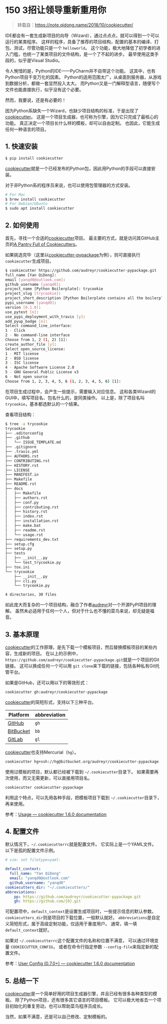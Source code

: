 # 150 3招让领导重新重用你

> 转载自：https://note.qidong.name/2018/10/cookiecutter/

IDE都会有一套生成新项目的向导（Wizard），通过点点点，就可以得到一个可以运行的某类程序。 这样的程序，具备了推荐的项目结构，配置的基本的编译、打包、测试，尽管功能只是一个 `helloworld`。 这个功能，极大地降低了初学者的进入门槛，也统一了某类项目的文件结构，是一个了不起的进步。 最早使用这类手段的，似乎是Visual Studio。

令人惋惜的是，Python的IDE——PyCharm并不自带这个功能。 这其中，也有Python项目千变万化的因素。 Python的适用范围太广，从桌面到服务器，从游戏到数据分析，都做一套显然投入太大。 而Python又是一门解释型语言，随便写个文件也能直接执行，似乎没有这个必要。

然而，我要说，还是有必要的！

因为Python系缺失一个Wizard，也缺少项目结构的标准，于是出现了[cookiecutter](https://github.com/audreyr/cookiecutter)。 这是一个项目生成器，也可称为引擎，因为它只完成了最核心的功能。 真正决定一个项目长什么样的模板，却可以自由定制。 也因此，它能生成任何一种语言的项目。

## 1. 快速安装

```sh
$ pip install cookiecutter
```

[cookiecutter](https://github.com/audreyr/cookiecutter)就是一个已经发布的Python包，因此用Python的手段可以直接安装。

对于非Python系的程序员来说，也可以使用包管理器的方式安装。

```sh
# For Mac
$ brew install cookiecutter
# For Debian/Ubuntu
$ sudo apt install cookiecutter
```

## 2. 如何使用

首先，寻找一个合适的[cookiecutter](https://github.com/audreyr/cookiecutter)项目。 最主要的方式，就是访问其GitHub主页的[A Pantry Full of Cookiecutters](https://github.com/audreyr/cookiecutter/tree/db14e06a1dcc0187beeafde72685c3acef93eb68#a-pantry-full-of-cookiecutters)。

如果挑选完毕（这里以[cookiecutter-pypackage](https://github.com/audreyr/cookiecutter-pypackage)为例），则可直接执行 `cookiecutter`生成项目。

```sh
$ cookiecutter https://github.com/audreyr/cookiecutter-pypackage.git
full_name [Yan QiDong]:
email [yanqd0@outlook.com]:
github_username [yanqd0]:
project_name [Python Boilerplate]: trycookie
project_slug [trycookie]:
project_short_description [Python Boilerplate contains all the boilerplate you need to create a Python package.]: A description
pypi_username [yanqd0]:
version [0.1.0]:
use_pytest [n]:
use_pypi_deployment_with_travis [y]:
add_pyup_badge [n]:
Select command_line_interface:
1 - Click
2 - No command-line interface
Choose from 1, 2 (1, 2) [1]:
create_author_file [y]:
Select open_source_license:
1 - MIT license
2 - BSD license
3 - ISC license
4 - Apache Software License 2.0
5 - GNU General Public License v3
6 - Not open source
Choose from 1, 2, 3, 4, 5, 6 (1, 2, 3, 4, 5, 6) [1]:
```

在项目生成过程中，会产生一些提示，需要输入对应信息。 这和各类Wizard的GUI中，填写项目名、包名什么的，是同类操作。 以上是，除了项目名叫 `trycookie`，基本都选默认的一个结果。

查看项目结构：

```sh
$ tree -a trycookie
trycookie
├── .editorconfig
├── .github
│   └── ISSUE_TEMPLATE.md
├── .gitignore
├── .travis.yml
├── AUTHORS.rst
├── CONTRIBUTING.rst
├── HISTORY.rst
├── LICENSE
├── MANIFEST.in
├── Makefile
├── README.rst
├── docs
│   ├── Makefile
│   ├── authors.rst
│   ├── conf.py
│   ├── contributing.rst
│   ├── history.rst
│   ├── index.rst
│   ├── installation.rst
│   ├── make.bat
│   ├── readme.rst
│   └── usage.rst
├── requirements_dev.txt
├── setup.cfg
├── setup.py
├── tests
│   ├── __init__.py
│   └── test_trycookie.py
├── tox.ini
└── trycookie
    ├── __init__.py
    ├── cli.py
    └── trycookie.py

4 directories, 30 files
```

如此庞大而复杂的一个项目结构，融合了作者[audreyr](https://github.com/audreyr)对一个开源PyPI项目的理解。 虽然未必适用于任何一个人，但对于什么也不懂的菜鸟来说，却无疑是福音。

## 3. 基本原理

[cookiecutter](https://github.com/audreyr/cookiecutter)的工作原理，是先下载一个模板项目，然后替换模板项目的某些内容，生成新的项目。 在以上的示例中，`https://github.com/audreyr/cookiecutter-pypackage.git`就是一个项目的Git链接。 这可以换成任何一个可以用 `git clone`来下载的链接，包括各种私有Git托管平台。

如果是GitHub，还可以用以下的等效形式：

```sh
cookiecutter gh:audreyr/cookiecutter-pypackage
```

[cookiecutter](https://github.com/audreyr/cookiecutter)的简短形式，支持以下三种平台。

| Platform                         | abbreviation |
| -------------------------------- | ------------ |
| [GitHub](https://github.com/)       | `gh`       |
| [BitBucket](https://bitbucket.org/) | `bb`       |
| [GitLab](https://gitlab.com/)       | `gl`       |

[cookiecutter](https://github.com/audreyr/cookiecutter)也支持Mercurial（`hg`）。

```sh
cookiecutter hg+ssh://hg@bitbucket.org/audreyr/cookiecutter-pypackage
```

使用过模板的项目，默认都已经被下载到 `~/.cookiecutter`目录下。 如果需要再次使用，而又无需更新，可以直接用项目名。

```sh
cookiecutter cookiecutter-pypackage
```

利用这个特点，可以先用各种手段，把模板项目下载到 `~/.cookiecutter`目录下，再来使用。

参考：[Usage — cookiecutter 1.6.0 documentation](https://cookiecutter.readthedocs.io/en/latest/usage.html)

## 4. 配置文件

默认情况下，`~/.cookiecutterrc`就是配置文件。 它实际上是一个YAML文件。 以下是孤的配置文件示例。

```yaml
# vim: set filetype=yaml:

default_context:
  full_name: "Yan QiDong"
  email: "yanqd0@outlook.com"
  github_username: "yanqd0"
cookiecutters_dir: "~/.cookiecutters/"
abbreviations:
    pp: https://github.com/audreyr/cookiecutter-pypackage.git
    gh: https://github.com/{0}.git
```

可配置项中，`default_context`是设置生成项目时，一些提示信息的默认参数。 `cookiecutters_dir`则是项目的下载位置，一般默认就好。 `abbreviations`是自定义简短形式，属于高级定制功能，仅适用于重度用户。 通常，填一填 `default_context`就好。

如果对 `~/.cookiecutterrc`这个配置文件的名称和位置不满意， 可以通过环境变量 `COOKIECUTTER_CONFIG`， 或者在命令行指定参数 `--config-file`来指定新的配置文件。

参考：[User Config (0.7.0+) — cookiecutter 1.6.0 documentation](https://cookiecutter.readthedocs.io/en/latest/advanced/user_config.html)

## 5. 总结一下

[cookiecutter](https://github.com/audreyr/cookiecutter)是一个简单好用的项目生成器引擎，并且已经有很多各种类型的模板。 除了Python项目，还有很多其它语言的项目模板。 它可以极大地省去一个项目初始化的重复劳动，也可以帮助菜鸟程序员成长。

当然，如果不满意，还是可以自己修改、定制模板的。
